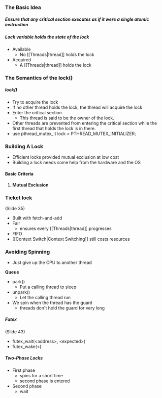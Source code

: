 
### The Basic Idea

##### Ensure that any critical section executes as if it were a single atomic instruction

##### Lock variable holds the state of the lock
- Available
	- No [[Threads|thread]] holds the lock
- Acquired
	- A [[Threads|thread]] holds the lock

### The Semantics of the lock()

##### lock()
- Try to acquire the lock
- If no other thread holds the lock, the thread will acquire the lock
- Enter the critical section
	- This thread is said to be the owner of the lock.
- Other threads are prevented from entering the critical section while the first thread that holds the lock is in there.
- use pthread_mutex_ t lock = PTHREAD_MUTEX_INITIALIZER;

### Building A Lock

- Efficient locks provided mutual exclusion at low cost
- Building a lock needs some help from the hardware and the OS

#### Basic Criteria
 1. **Mutual Exclusion**


### Ticket lock
(Slide 35)
- Built with fetch-and-add
- Fair
	- ensures every [[Threads|thread]] progresses 
- FIFO
- [[Context Switch|Context Switching]] still costs resources

### Avoiding Spinning
- Just give up the CPU to another thread

**Queue**
- park()
	- Put a calling thread to sleep
- unpark()
	- Let the calling thread run
- We spin when the thread has the guard
	- threads don't hold the guard for very long

##### Futex
(Slide 43)
- futex_wait(\<address>, \<expected>)
- futex_wake(\<)

##### Two-Phase Locks
- First phase
	- spins for a short time
	- second phase is entered
- Second phase
	- wait

